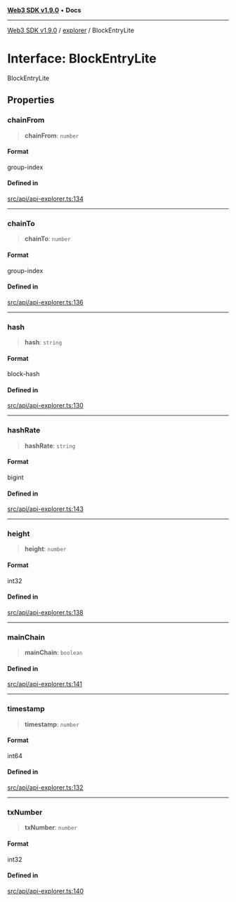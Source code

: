 [**Web3 SDK v1.9.0**](../../../README.md) • **Docs**

***

[Web3 SDK v1.9.0](../../../globals.md) / [explorer](../README.md) / BlockEntryLite

# Interface: BlockEntryLite

BlockEntryLite

## Properties

### chainFrom

> **chainFrom**: `number`

#### Format

group-index

#### Defined in

[src/api/api-explorer.ts:134](https://github.com/Mystic-Nayy/alephium-web3/blob/c1afd789a197ce5fe21f08c2965942090157c33d/packages/web3/src/api/api-explorer.ts#L134)

***

### chainTo

> **chainTo**: `number`

#### Format

group-index

#### Defined in

[src/api/api-explorer.ts:136](https://github.com/Mystic-Nayy/alephium-web3/blob/c1afd789a197ce5fe21f08c2965942090157c33d/packages/web3/src/api/api-explorer.ts#L136)

***

### hash

> **hash**: `string`

#### Format

block-hash

#### Defined in

[src/api/api-explorer.ts:130](https://github.com/Mystic-Nayy/alephium-web3/blob/c1afd789a197ce5fe21f08c2965942090157c33d/packages/web3/src/api/api-explorer.ts#L130)

***

### hashRate

> **hashRate**: `string`

#### Format

bigint

#### Defined in

[src/api/api-explorer.ts:143](https://github.com/Mystic-Nayy/alephium-web3/blob/c1afd789a197ce5fe21f08c2965942090157c33d/packages/web3/src/api/api-explorer.ts#L143)

***

### height

> **height**: `number`

#### Format

int32

#### Defined in

[src/api/api-explorer.ts:138](https://github.com/Mystic-Nayy/alephium-web3/blob/c1afd789a197ce5fe21f08c2965942090157c33d/packages/web3/src/api/api-explorer.ts#L138)

***

### mainChain

> **mainChain**: `boolean`

#### Defined in

[src/api/api-explorer.ts:141](https://github.com/Mystic-Nayy/alephium-web3/blob/c1afd789a197ce5fe21f08c2965942090157c33d/packages/web3/src/api/api-explorer.ts#L141)

***

### timestamp

> **timestamp**: `number`

#### Format

int64

#### Defined in

[src/api/api-explorer.ts:132](https://github.com/Mystic-Nayy/alephium-web3/blob/c1afd789a197ce5fe21f08c2965942090157c33d/packages/web3/src/api/api-explorer.ts#L132)

***

### txNumber

> **txNumber**: `number`

#### Format

int32

#### Defined in

[src/api/api-explorer.ts:140](https://github.com/Mystic-Nayy/alephium-web3/blob/c1afd789a197ce5fe21f08c2965942090157c33d/packages/web3/src/api/api-explorer.ts#L140)
